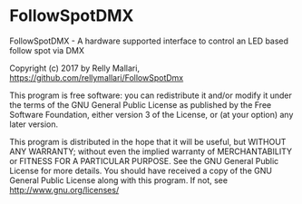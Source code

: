# FollowSpotDMX
FollowSpotDMX - A hardware supported interface to control an LED based follow spot via DMX

Copyright (c) 2017 by Relly Mallari, https://github.com/rellymallari/FollowSpotDmx

This program is free software: you can redistribute it and/or modify it under the terms of the GNU General Public
License as published by the Free Software Foundation, either version 3 of the License, or (at your option) any
later version.

This program is distributed in the hope that it will be useful, but WITHOUT ANY WARRANTY; without even the implied
warranty of MERCHANTABILITY or FITNESS FOR A PARTICULAR PURPOSE.  See the GNU General Public License for more details.
You should have received a copy of the GNU General Public License along with this program.
If not, see http://www.gnu.org/licenses/
